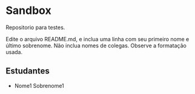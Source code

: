 # Sandbox
Repositorio para testes.

Edite o arquivo README.md, e inclua uma linha com seu primeiro nome e último sobrenome. Não inclua nomes de colegas.
Observe a formatação usada.

## Estudantes

+ Nome1 Sobrenome1

